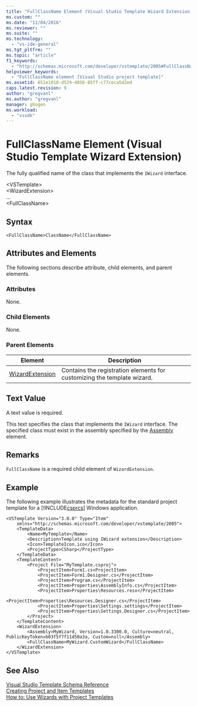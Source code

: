 ```yaml
---
title: "FullClassName Element (Visual Studio Template Wizard Extension) | Microsoft Docs"
ms.custom: ""
ms.date: "11/04/2016"
ms.reviewer: ""
ms.suite: ""
ms.technology: 
  - "vs-ide-general"
ms.tgt_pltfrm: ""
ms.topic: "article"
f1_keywords: 
  - "http://schemas.microsoft.com/developer/vstemplate/2005#FullClassName"
helpviewer_keywords: 
  - "FullClassName element [Visual Studio project template]"
ms.assetid: 651e1010-d529-4856-85ff-c77ceca5d2ed
caps.latest.revision: 9
author: "gregvanl"
ms.author: "gregvanl"
manager: ghogen
ms.workload: 
  - "vssdk"
---
```

# FullClassName Element (Visual Studio Template Wizard Extension)
The fully qualified name of the class that implements the `IWizard` interface.  
  
 \<VSTemplate>  
 \<WizardExtension>  
 ...  
 \<FullClassName>  
  
## Syntax  
  
```  
<FullClassName>ClassName</FullClassName>  
```  
  
## Attributes and Elements  
 The following sections describe attribute, child elements, and parent elements.  
  
### Attributes  
 None.  
  
### Child Elements  
 None.  
  
### Parent Elements  
  
|Element|Description|  
|-------------|-----------------|  
|[WizardExtension](../extensibility/wizardextension-element-visual-studio-templates.md)|Contains the registration elements for customizing the template wizard.|  
  
## Text Value  
 A text value is required.  
  
 This text specifies the class that implements the `IWizard` interface. The specified class must exist in the assembly specified by the [Assembly](../extensibility/assembly-element-visual-studio-template-wizard-extension.md) element.  
  
## Remarks  
 `FullClassName` is a required child element of `WizardExtension`.  
  
## Example  
 The following example illustrates the metadata for the standard project template for a [!INCLUDE[csprcs](../data-tools/includes/csprcs_md.md)] Windows application.  
  
```  
<VSTemplate Version="3.0.0" Type="Item"  
    xmlns="http://schemas.microsoft.com/developer/vstemplate/2005">  
    <TemplateData>  
        <Name>MyTemplate</Name>  
        <Description>Template using IWizard extension</Description>  
        <Icon>TemplateIcon.ico</Icon>  
        <ProjectType>CSharp</ProjectType>  
    </TemplateData>  
    <TemplateContent>  
        <Project File="MyTemplate.csproj">  
            <ProjectItem>Form1.cs<ProjectItem>  
            <ProjectItem>Form1.Designer.cs</ProjectItem>  
            <ProjectItem>Program.cs</ProjectItem>  
            <ProjectItem>Properties\AssemblyInfo.cs</ProjectItem>  
            <ProjectItem>Properties\Resources.resx</ProjectItem>  
            <ProjectItem>Properties\Resources.Designer.cs</ProjectItem>  
            <ProjectItem>Properties\Settings.settings</ProjectItem>  
            <ProjectItem>Properties\Settings.Designer.cs</ProjectItem>  
        </Project>  
    </TemplateContent>  
    <WizardExtension>  
        <Assembly>MyWizard, Version=1.0.3300.0, Culture=neutral, PublicKeyToken=b03f5f7f11d50a3a, Custom=null</Assembly>  
        <FullClassName>MyWizard.CustomWizard</FullClassName>  
    </WizardExtension>  
</VSTemplate>  
```  
  
## See Also  
 [Visual Studio Template Schema Reference](../extensibility/visual-studio-template-schema-reference.md)   
 [Creating Project and Item Templates](../ide/creating-project-and-item-templates.md)   
 [How to: Use Wizards with Project Templates](../extensibility/how-to-use-wizards-with-project-templates.md)